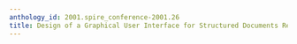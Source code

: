 ```yaml
---
anthology_id: 2001.spire_conference-2001.26
title: Design of a Graphical User Interface for Structured Documents Retrieval
---
```

